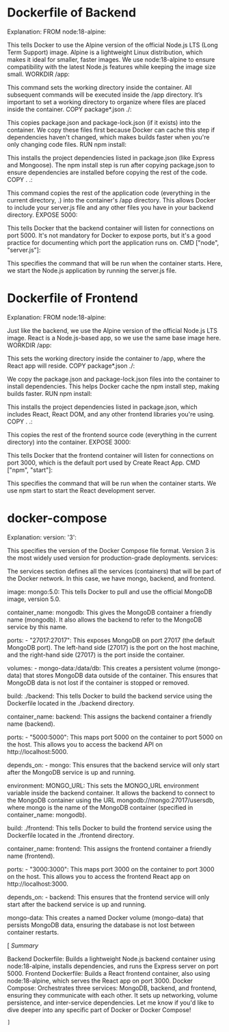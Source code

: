 # Dockerfile of Backend

Explanation:
FROM node:18-alpine:

This tells Docker to use the Alpine version of the official Node.js LTS (Long Term Support) image.
Alpine is a lightweight Linux distribution, which makes it ideal for smaller, faster images.
We use node:18-alpine to ensure compatibility with the latest Node.js features while keeping the image size small.
WORKDIR /app:

This command sets the working directory inside the container. All subsequent commands will be executed inside the /app directory.
It’s important to set a working directory to organize where files are placed inside the container.
COPY package*.json ./:

This copies package.json and package-lock.json (if it exists) into the container.
We copy these files first because Docker can cache this step if dependencies haven't changed, which makes builds faster when you're only changing code files.
RUN npm install:

This installs the project dependencies listed in package.json (like Express and Mongoose).
The npm install step is run after copying package.json to ensure dependencies are installed before copying the rest of the code.
COPY . .:

This command copies the rest of the application code (everything in the current directory, .) into the container's /app directory.
This allows Docker to include your server.js file and any other files you have in your backend directory.
EXPOSE 5000:

This tells Docker that the backend container will listen for connections on port 5000.
It's not mandatory for Docker to expose ports, but it's a good practice for documenting which port the application runs on.
CMD ["node", "server.js"]:

This specifies the command that will be run when the container starts.
Here, we start the Node.js application by running the server.js file.

# Dockerfile of Frontend

Explanation:
FROM node:18-alpine:

Just like the backend, we use the Alpine version of the official Node.js LTS image.
React is a Node.js-based app, so we use the same base image here.
WORKDIR /app:

This sets the working directory inside the container to /app, where the React app will reside.
COPY package*.json ./:

We copy the package.json and package-lock.json files into the container to install dependencies.
This helps Docker cache the npm install step, making builds faster.
RUN npm install:

This installs the project dependencies listed in package.json, which includes React, React DOM, and any other frontend libraries you're using.
COPY . .:

This copies the rest of the frontend source code (everything in the current directory) into the container.
EXPOSE 3000:

This tells Docker that the frontend container will listen for connections on port 3000, which is the default port used by Create React App.
CMD ["npm", "start"]:

This specifies the command that will be run when the container starts.
We use npm start to start the React development server.

# docker-compose

Explanation: 
version: '3':

This specifies the version of the Docker Compose file format. Version 3 is the most widely used version for production-grade deployments.
services:

The services section defines all the services (containers) that will be part of the Docker network. In this case, we have mongo, backend, and frontend.

<!-- MongoDB Service -->

image: mongo:5.0:
This tells Docker to pull and use the official MongoDB image, version 5.0.

container_name: mongodb:
This gives the MongoDB container a friendly name (mongodb). It also allows the backend to refer to the MongoDB service by this name.

ports: - "27017:27017":
This exposes MongoDB on port 27017 (the default MongoDB port). The left-hand side (27017) is the port on the host machine, and the right-hand side (27017) is the port inside the container.

volumes: - mongo-data:/data/db:
This creates a persistent volume (mongo-data) that stores MongoDB data outside of the container. This ensures that MongoDB data is not lost if the container is stopped or removed.


<!-- Backend Service -->

build: ./backend:
This tells Docker to build the backend service using the Dockerfile located in the ./backend directory.

container_name: backend:
This assigns the backend container a friendly name (backend).

ports: - "5000:5000":
This maps port 5000 on the container to port 5000 on the host. This allows you to access the backend API on http://localhost:5000.

depends_on: - mongo:
This ensures that the backend service will only start after the MongoDB service is up and running.

environment: MONGO_URL:
This sets the MONGO_URL environment variable inside the backend container. It allows the backend to connect to the MongoDB container using the URL mongodb://mongo:27017/usersdb, where mongo is the name of the MongoDB container (specified in container_name: mongodb).

<!-- Frontend Service -->

build: ./frontend:
This tells Docker to build the frontend service using the Dockerfile located in the ./frontend directory.

container_name: frontend:
This assigns the frontend container a friendly name (frontend).

ports: - "3000:3000":
This maps port 3000 on the container to port 3000 on the host. This allows you to access the frontend React app on http://localhost:3000.

depends_on: - backend:
This ensures that the frontend service will only start after the backend service is up and running.

<!-- Volumes -->

mongo-data:
This creates a named Docker volume (mongo-data) that persists MongoDB data, ensuring the database is not lost between container restarts.



[
    *Summary*
    
Backend Dockerfile: Builds a lightweight Node.js backend container using node:18-alpine, installs dependencies, and runs the Express server on port 5000.
Frontend Dockerfile: Builds a React frontend container, also using node:18-alpine, which serves the React app on port 3000.
Docker Compose: Orchestrates three services: MongoDB, backend, and frontend, ensuring they communicate with each other. It sets up networking, volume persistence, and inter-service dependencies.
Let me know if you'd like to dive deeper into any specific part of Docker or Docker Compose!

    ]